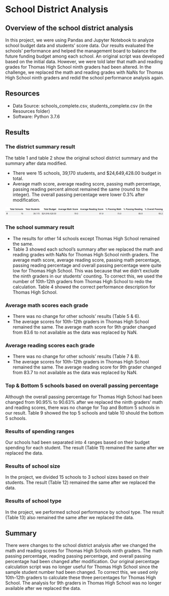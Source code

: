 # School District Analysis
## Overview of the school district analysis
In this project, we were using Pandas and Jupyter Notebook to analyze school budget data and students’ score data. Our results evaluated the schools’ performance and helped the management board to balance the future funding budget among each school. An original script was developed based on the initial data. However, we were told later that math and reading grades for Thomas High School ninth graders had been altered. In the challenge, we replaced the math and reading grades with NaNs for Thomas High School ninth graders and redid the school performance analysis again.
## Resources
-	Data Source: schools_complete.csv, students_complete.csv (in the Resources folder)
-	Software: Python 3.7.6
## Results
### The district summary result
The table 1 and table 2 show the original school district summary and the summary after data modified.
-	There were 15 schools, 39,170 students, and $24,649,428.00 budget in total.
-	Average math score, average reading score, passing math percentage, passing reading percent almost remained the same (round to the integer). The overall passing percentage were lower 0.3% after modification.

![](Results/Table1.png)
### The school summary result
-	The results for other 14 schools except Thomas High School remained the same.
-	Table 3 showed each school’s summary after we replaced the math and reading grades with NaNs for Thomas High School ninth graders. The average math score, average reading score, passing math percentage, passing reading percentage and overall passing percentage were quite low for Thomas High School. This was because that we didn’t exclude the ninth graders in our students’ counting. To correct this, we used the number of 10th-12th graders from Thomas High School to redo the calculation. Table 4 showed the correct performance description for Thomas High School. 
### Average math scores each grade
-	There was no change for other schools’ results (Table 5 & 6).
-	The average scores for 10th-12th graders in Thomas High School remained the same. The average math score for 9th grader changed from 83.6 to not available as the data was replaced by NaN.
### Average reading scores each grade
-	There was no change for other schools’ results (Table 7 & 8).
-	The average scores for 10th-12th graders in Thomas High School remained the same. The average reading score for 9th grader changed from 83.7 to not available as the data was replaced by NaN.
### Top & Bottom 5 schools based on overall passing percentage
Although the overall passing percentage for Thomas High School had been changed from 90.95% to 90.63% after we replaced the ninth graders’ math and reading scores, there was no change for Top and Bottom 5 schools in our result. Table 9 showed the top 5 schools and table 10 should the bottom 5 schools.
### Results of spending ranges
Our schools had been separated into 4 ranges based on their budget spending for each student. The result (Table 11) remained the same after we replaced the data.
### Results of school size
In the project, we divided 15 schools to 3 school sizes based on their students. The result (Table 12) remained the same after we replaced the data.
### Results of school type
In the project, we performed school performance by school type. The result (Table 13) also remained the same after we replaced the data.
## Summary
There were changes to the school district analysis after we changed the math and reading scores for Thomas High Schools ninth graders. The math passing percentage, reading passing percentage, and overall passing percentage had been changed after modification. Our original percentage calculation script was no longer useful for Thomas High School since the sample student number had been changed. To correct this, we used only 10th-12th graders to calculate these three percentages for Thomas High School. The analysis for 9th graders in Thomas High School was no longer available after we replaced the data.

